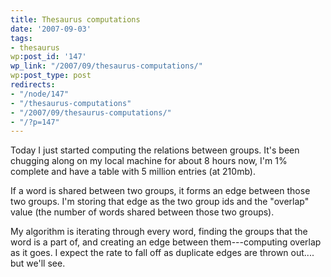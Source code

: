 ```yaml
---
title: Thesaurus computations
date: '2007-09-03'
tags:
- thesaurus
wp:post_id: '147'
wp_link: "/2007/09/thesaurus-computations/"
wp:post_type: post
redirects:
- "/node/147"
- "/thesaurus-computations"
- "/2007/09/thesaurus-computations/"
- "/?p=147"
---
```


Today I just started computing the relations between groups. It's been chugging along on my local machine for about 8 hours now, I'm 1% complete and have a table with 5 million entries (at 210mb).

If a word is shared between two groups, it forms an edge between those two groups. I'm storing that edge as the two group ids and the "overlap" value (the number of words shared between those two groups).

My algorithm is iterating through every word, finding the groups that the word is a part of, and creating an edge between them---computing overlap as it goes. I expect the rate to fall off as duplicate edges are thrown out.... but we'll see.
